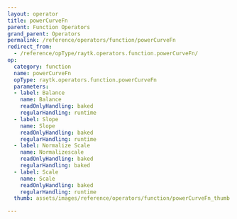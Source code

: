 ```yaml
---
layout: operator
title: powerCurveFn
parent: Function Operators
grand_parent: Operators
permalink: /reference/operators/function/powerCurveFn
redirect_from:
  - /reference/opType/raytk.operators.function.powerCurveFn/
op:
  category: function
  name: powerCurveFn
  opType: raytk.operators.function.powerCurveFn
  parameters:
  - label: Balance
    name: Balance
    readOnlyHandling: baked
    regularHandling: runtime
  - label: Slope
    name: Slope
    readOnlyHandling: baked
    regularHandling: runtime
  - label: Normalize Scale
    name: Normalizescale
    readOnlyHandling: baked
    regularHandling: baked
  - label: Scale
    name: Scale
    readOnlyHandling: baked
    regularHandling: runtime
  thumb: assets/images/reference/operators/function/powerCurveFn_thumb.png

---
```

